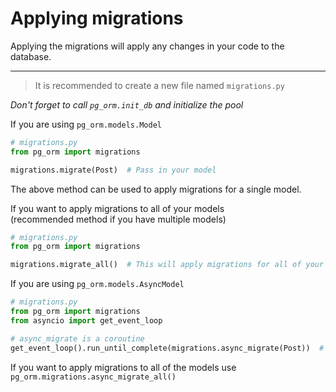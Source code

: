 # Applying migrations

Applying the migrations will apply any changes in your code to the database.

----

> It is recommended to create a new file named `migrations.py`

*Don't forget to call `pg_orm.init_db` and initialize the pool*

If you are using `pg_orm.models.Model`

```python
# migrations.py
from pg_orm import migrations

migrations.migrate(Post)  # Pass in your model
```

The above method can be used to apply migrations for a single model.

If you want to apply migrations to all of your models  
(recommended method if you have multiple models)


```python
# migrations.py
from pg_orm import migrations

migrations.migrate_all()  # This will apply migrations for all of your models which subclass this class
```

If you are using `pg_orm.models.AsyncModel`

```python
# migrations.py
from pg_orm import migrations
from asyncio import get_event_loop

# async_migrate is a coroutine
get_event_loop().run_until_complete(migrations.async_migrate(Post))  # Pass in the model class
```

If you want to apply migrations to all of the models use `pg_orm.migrations.async_migrate_all()`
